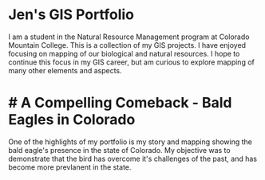 # Jen's GIS Portfolio

I am a student in the Natural Resource Management program at Colorado Mountain College.  This is a collection of my GIS projects.  I have enjoyed focusing on mapping of our biological and natural resources.  I hope to continue this focus in my GIS career, but am curious to explore mapping of many other elements and aspects.   
# #  A Compelling Comeback - Bald Eagles in Colorado
One of the highlights of my portfolio is my story and mapping showing the bald eagle's presence in the state of Colorado.  My objective was to demonstrate that the bird has overcome it's challenges of the past, and has become more prevlanent in the state.  
